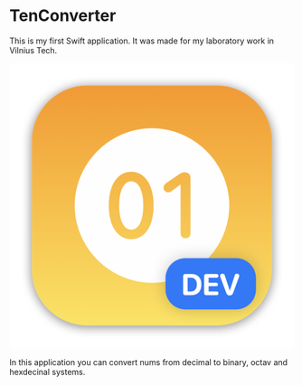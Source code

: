 # TenConverter

This is my first Swift application.
It was made for my laboratory work in Vilnius Tech.

![Image text](https://github.com/GTeasera/TenConverter/blob/main/TenSystemConverter/TenSystemConverter/Assets.xcassets/AppIcon.appiconset/mac512.png)

In this application you can convert nums from decimal to binary, octav and hexdecinal systems.
